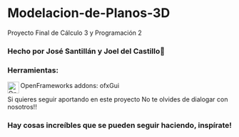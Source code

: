 # Modelacion-de-Planos-3D
Proyecto Final de Cálculo 3 y Programación 2

### Hecho por José Santillán y Joel del Castillo👋

### Herramientas:

<img align="left" alt="OpenFrameworks" width="26px" src="https://avatars2.githubusercontent.com/u/142866?s=280&v=4" />
OpenFrameworks
addons: ofxGui

Si quieres seguir aportando en este proyecto
No te olvides de dialogar con nosotros!!
### Hay cosas increíbles que se pueden seguir haciendo, inspírate!

